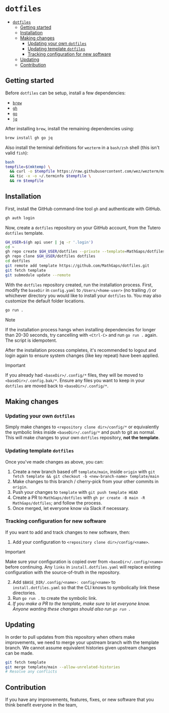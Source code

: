 # `dotfiles`

<!--toc:start-->

- [`dotfiles`](#dotfiles)
  - [Getting started](#getting-started)
  - [Installation](#installation)
  - [Making changes](#making-changes)
    - [Updating your own `dotfiles`](#updating-your-own-dotfiles)
    - [Updating template `dotfiles`](#updating-template-dotfiles)
    - [Tracking configuration for new software](#tracking-configuration-for-new-software)
  - [Updating](#updating)
  - [Contribution](#contribution)
  <!--toc:end-->

## Getting started

Before `dotfiles` can be setup, install a few dependencies:

- [`brew`](https://brew.sh/)
- [`gh`](https://docs.github.com/en/github-cli/github-cli/quickstart)
- [`go`](https://go.dev/doc/install)
- [`jq`](https://jqlang.github.io/jq/download/)

After installing `brew`, install the remaining dependencies using:

```bash
brew install gh go jq
```

Also install the terminal definitions for `wezterm` in a `bash/zsh` shell (this isn't valid `fish`):

```bash
bash
tempfile=$(mktemp) \
  && curl -o $tempfile https://raw.githubusercontent.com/wez/wezterm/main/termwiz/data/wezterm.terminfo \
  && tic -x -o ~/.terminfo $tempfile \
  && rm $tempfile
```

## Installation

First, install the GitHub command-line tool `gh` and authenticate with GitHub.

```bash
gh auth login
```

Now, create a `dotfiles` repository on your GitHub account, from the Tutero `dotfiles` template.

```bash
GH_USER=$(gh api user | jq -r '.login')
cd ~
gh repo create $GH_USER/dotfiles --private --template=MathGaps/dotfiles
gh repo clone $GH_USER/dotfiles dotfiles
cd dotfiles
git remote add template https://github.com/MathGaps/dotfiles.git
git fetch template
git submodule update --remote
```

With the `dotfiles` repository created, run the installation process. First, modify the `baseDir` in `config.yaml` to `/Users/<home-user>` (no trailing `/`) or whichever directory you would like to install your `dotfiles` to. You may also customize the default folder locations.

```bash
go run .
```

> [!NOTE]
> If the installation process hangs when installing dependencies for longer than 20-30 seconds, try cancelling with `<Ctrl-C>` and run `go run .` again. The script is idempotent.

After the installation process completes, it's recommended to logout and login again to ensure system changes (like key repeat) have been applied.

> [!IMPORTANT]
> If you already had `<baseDir>/.config/*` files, they will be moved to `<baseDir>/.config.bak/*`. Ensure any files you want to keep in your `dotfiles` are moved back to `<baseDir>/.config/*`.

## Making changes

### Updating your own `dotfiles`

Simply make changes to `<repository clone dir>/config/*` or equivalently the symbolic links inside `<baseDir>/.config/*` and push to git as normal. This will make changes to your own `dotfiles` repository, **not the template**.

### Updating template `dotfiles`

Once you've made changes as above, you can:

1. Create a new branch based off `template/main`, inside `origin` with `git fetch template && git checkout -b <new-branch-name> template/main`
2. Make changes to this branch / cherry-pick from your other commits in `origin`.
3. Push your changes to `template` with `git push template HEAD`
4. Create a PR to `MathGaps/dotfiles` with `gh pr create -B main -R MathGaps/dotfiles`; and follow the process.
5. Once merged, let everyone know via Slack if necessary.

### Tracking configuration for new software

If you want to add and track changes to new software, then:

1. Add your configuration to `<repository clone dir>/config/<name>`.

> [!IMPORTANT]
> Make sure your configuration is copied over from `<baseDir>/.config/<name>` before continuing. Any `links` in `install.dotfiles.yaml` will replace existing configuration with the source-of-truth in the repository.

2. Add `$BASE_DIR/.config/<name>: config/<name>` to `install.dotfiles.yaml` so that the CLI knows to symbolically link these directories.
3. Run `go run .` to create the symbolic link.
4. _If you make a PR to the template, make sure to let everyone know. Anyone wanting these changes should also run `go run .`_

## Updating

In order to pull updates from this repository when others make improvements, we need to merge your upstream branch with the template branch. We cannot assume equivalent histories given upstream changes can be made.

```bash
git fetch template
git merge template/main --allow-unrelated-histories
# Resolve any conflicts
```

## Contribution

If you have any improvements, features, fixes, or new software that you think benefit everyone in the team,
